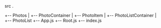 
src 
.

+-- Photos
|   +-- PhotoContainer
|   +-- PhotoItem
|   +-- PhotoListContainer
|   +-- PhotoList
+-- App.js
+-- Root.js
+-- index.js 